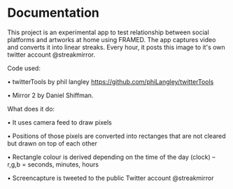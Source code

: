 Documentation
==========

This project is an experimental app to test relationship between social platforms and artworks at home using FRAMED. The app captures video and converts it into linear streaks. Every hour, it posts this image to it's own twitter account @streakmirror.

Code used:

• twitterTools by phil langley https://github.com/phiLangley/twitterTools

• Mirror 2 by Daniel Shiffman. 

What does it do:

• It uses camera feed to draw pixels

• Positions of those pixels are converted into rectanges that are not cleared but drawn on top of each other

• Rectangle colour is derived depending on the time of the day (clock) – r,g,b = seconds, minutes, hours

• Screencapture is tweeted to the public Twitter account @streakmirror



